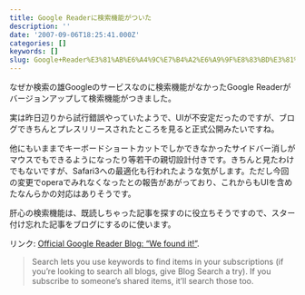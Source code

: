 ```yaml
---
title: Google Readerに検索機能がついた
description: ''
date: '2007-09-06T18:25:41.000Z'
categories: []
keywords: []
slug: Google+Reader%E3%81%AB%E6%A4%9C%E7%B4%A2%E6%A9%9F%E8%83%BD%E3%81%8C%E3%81%A4%E3%81%84%E3%81%9F
---
```

なぜか検索の雄Googleのサービスなのに検索機能がなかったGoogle Readerがバージョンアップして検索機能がつきました。

実は昨日辺りから試行錯誤やっていたようで、UIが不安定だったのですが、ブログできちんとプレスリリースされたところを見ると正式公開みたいですね。

他にもいままでキーボードショートカットでしかできなかったサイドバー消しがマウスでもできるようになったり等若干の親切設計付きです。きちんと見たわけでもないですが、Safari3への最適化も行われたような気がします。ただし今回の変更でoperaでみれなくなったとの報告があがっており、これからもUIを含めたなんらかの対応はありそうです。

肝心の検索機能は、既読しちゃった記事を探すのに役立ちそうですので、スター付け忘れた記事をブログにするのに使います。

リンク: [Official Google Reader Blog: “We found it!”](http://googlereader.blogspot.com/2007/09/we-found-it.html "Official Google Reader Blog: ").

> Search lets you use keywords to find items in your subscriptions (if you’re looking to search all blogs, give Blog Search a try). If you subscribe to someone’s shared items, it’ll search those too.
